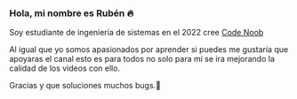### Hola, mi nombre es Rubén 🔥

Soy estudiante de ingeniería de sistemas en el 2022 cree [Code Noob](https://www.youtube.com/@codenoo6)

Al igual que yo somos apasionados por aprender si puedes me gustaría que apoyaras el canal esto es para todos no solo para mí se ira mejorando la calidad de los videos con ello.

Gracias y que soluciones muchos bugs.🤪

<!--
**CodeNoo6/CodeNoo6** is a ✨ _special_ ✨ repository because its `README.md` (this file) appears on your GitHub profile.

Here are some ideas to get you started:

- 🔭 I’m currently working on ...
- 🌱 I’m currently learning ...
- 👯 I’m looking to collaborate on ...
- 🤔 I’m looking for help with ...
- 💬 Ask me about ...
- 📫 How to reach me: ...
- 😄 Pronouns: ...
- ⚡ Fun fact: ...
-->

